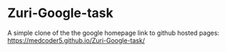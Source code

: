 # Zuri-Google-task
A simple clone of the the google homepage
link to github hosted pages: https://medcoder5.github.io/Zuri-Google-task/
